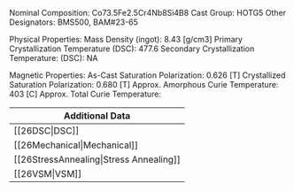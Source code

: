 Nominal Composition: Co73.5Fe­­­2.5Cr4Nb8­Si4B8
Cast Group: HOTG5
Other Designators: BMS500, BAM#23-65
 
Physical Properties:
Mass Density (ingot): 8.43 [g/cm3]
Primary Crystallization Temperature (DSC): 477.6
Secondary Crystallization Temperature: (DSC): NA
 
Magnetic Properties:
As-Cast Saturation Polarization: 0.626 [T]
Crystallized Saturation Polarization: 0.680 [T]
Approx. Amorphous Curie Temperature: 403 [C]
Approx. Total Curie Temperature:
 
| Additional Data                                    |
| -------------------------------------------------- |
| [[26DSC\|DSC]]                            |
| [[26Mechanical\|Mechanical]]              |
| [[26StressAnnealing\|Stress Annealing]]   |
| [[26VSM\|VSM]]                            |
